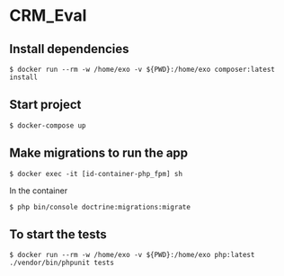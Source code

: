 # CRM_Eval

## Install dependencies
```
$ docker run --rm -w /home/exo -v ${PWD}:/home/exo composer:latest install
```

## Start project
```
$ docker-compose up
```

## Make migrations to run the app
```
$ docker exec -it [id-container-php_fpm] sh
```

In the container
```
$ php bin/console doctrine:migrations:migrate
```

## To start the tests
```
$ docker run --rm -w /home/exo -v ${PWD}:/home/exo php:latest ./vendor/bin/phpunit tests
```